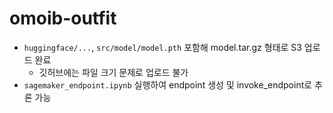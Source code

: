 # omoib-outfit
- `huggingface/...`, `src/model/model.pth` 포함해 model.tar.gz 형태로 S3 업로드 완료
  - 깃허브에는 파일 크기 문제로 업로드 불가
- `sagemaker_endpoint.ipynb` 실행하여 endpoint 생성 및 invoke_endpoint로 추론 가능

